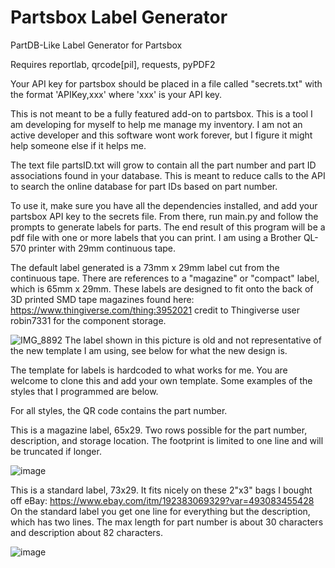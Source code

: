 # Partsbox Label Generator
 PartDB-Like Label Generator for Partsbox

Requires reportlab, qrcode[pil], requests, pyPDF2

Your API key for partsbox should be placed in a file called "secrets.txt" with the format 'APIKey,xxx' where 'xxx' is your API key.

This is not meant to be a fully featured add-on to partsbox. This is a tool I am developing for myself to help me manage my inventory. I am not an active developer and this software wont work forever, but I figure it might help someone else if it helps me.

The text file partsID.txt will grow to contain all the part number and part ID associations found in your database. This is meant to reduce calls to the API to search the online database for part IDs based on part number. 

To use it, make sure you have all the dependencies installed, and add your partsbox API key to the secrets file. From there, run main.py and follow the prompts to generate labels for parts. The end result of this program will be a pdf file with one or more labels that you can print. I am using a Brother QL-570 printer with 29mm continuous tape.

The default label generated is a 73mm x 29mm label cut from the continuous tape. There are references to a "magazine" or "compact" label, which is 65mm x 29mm. These labels are designed to fit onto the back of 3D printed SMD tape magazines found here: https://www.thingiverse.com/thing:3952021   credit to Thingiverse user robin7331 for the component storage. 

![IMG_8892](https://github.com/user-attachments/assets/9d63a42c-bcc5-4e9c-be7e-1178ab766d79)
The label shown in this picture is old and not representative of the new template I am using, see below for what the new design is.

The template for labels is hardcoded to what works for me. You are welcome to clone this and add your own template. Some examples of the styles that I programmed are below.

For all styles, the QR code contains the part number.

This is a magazine label, 65x29. Two rows possible for the part number, description, and storage location. The footprint is limited to one line and will be truncated if longer.

![image](https://github.com/user-attachments/assets/d9606cb5-cb46-4bea-906d-1a9171f77a26)

This is a standard label, 73x29. It fits nicely on these 2"x3" bags I bought off eBay: https://www.ebay.com/itm/192383069329?var=493083455428
On the standard label you get one line for everything but the description, which has two lines. The max length for part number is about 30 characters and description about 82 characters.

![image](https://github.com/user-attachments/assets/32fc9a2c-1712-41d5-b93c-d52b1839ee6a)
